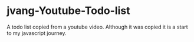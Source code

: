 # jvang-Youtube-Todo-list

A todo list copied from a youtube video. Although it was copied it is a start to my javascript journey. 
